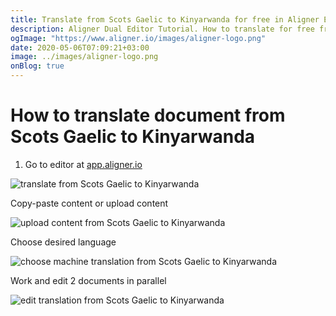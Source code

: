 ```yaml
---
title: Translate from Scots Gaelic to Kinyarwanda for free in Aligner Editor
description: Aligner Dual Editor Tutorial. How to translate for free from Scots Gaelic to Kinyarwanda. Aligner is multilingual document management platform. 
ogImage: "https://www.aligner.io/images/aligner-logo.png"
date: 2020-05-06T07:09:21+03:00
image: ../images/aligner-logo.png
onBlog: true
---
```


# How to translate document from Scots Gaelic to Kinyarwanda

1. Go to editor at [app.aligner.io](https://app.aligner.io "Aligner App web page")

![translate from Scots Gaelic to Kinyarwanda](../aligner-blank-editor.png "translate from Scots Gaelic to Kinyarwanda")

Copy-paste content or upload content

![upload content from Scots Gaelic to Kinyarwanda](../aligner-uploaded-document.png "upload content from Scots Gaelic to Kinyarwanda")

Choose desired language

![choose machine translation from Scots Gaelic to Kinyarwanda](../aligner-language-dropdown.png "choose machine translation from Scots Gaelic to Kinyarwanda")

Work and edit 2 documents in parallel

![edit translation from Scots Gaelic to Kinyarwanda](../aligner-double-sitded-editor.png "edit translation from Scots Gaelic to Kinyarwanda")

